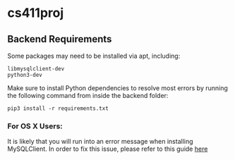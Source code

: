 # cs411proj

## Backend Requirements
Some packages may need to be installed via apt, including:
```
libmysqlclient-dev
python3-dev
```

Make sure to install Python dependencies to resolve most errors by running the following command from inside the backend folder:
```
pip3 install -r requirements.txt
```

### For OS X Users:
It is likely that you will run into an error message when installing MySQLClient. In order to fix this issue, please refer to this guide [here](https://ruddra.com/install-mysqlclient-macos/)


